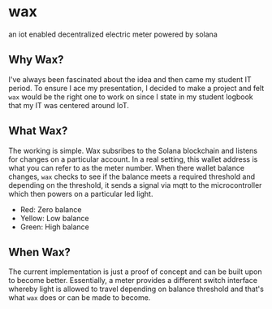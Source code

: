 # wax

an iot enabled decentralized electric meter powered by solana

## Why Wax?

I've always been fascinated about the idea and then came my student IT period. To ensure I ace my presentation, I decided to make a project and felt `wax` would be the right one to work on since I state in my student logbook that my IT was centered around IoT.

## What Wax?

The working is simple. Wax subsribes to the Solana blockchain and listens for changes on a particular account. In a real setting, this wallet address is what you can refer to as the meter number. When there wallet balance changes, `wax` checks to see if the balance meets a required threshold and depending on the threshold, it sends a signal via mqtt to the microcontroller which then powers on a particular led light.

- Red: Zero balance
- Yellow: Low balance
- Green: High balance

## When Wax?

The current implementation is just a proof of concept and can be built upon to become better. Essentially, a meter provides a different switch interface whereby light is allowed to travel depending on balance threshold and that's what `wax` does or can be made to become.

